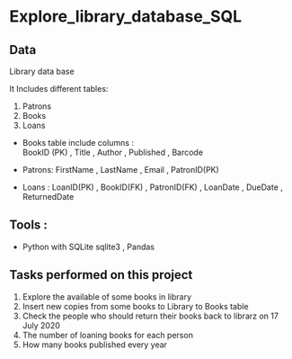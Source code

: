 # Explore_library_database_SQL

## Data 
Library data base  

It Includes different tables: 

1. Patrons
2. Books
3. Loans

- Books table include columns :  
 BookID (PK)	 , Title , Author ,	Published , Barcode

- Patrons: FirstName ,	LastName ,	Email ,	PatronID(PK)

- Loans  : LoanID(PK)	 , BookID(FK) ,	PatronID(FK)	, LoanDate ,	DueDate	 , ReturnedDate

## Tools : 
- Python with SQLite sqlite3 , Pandas 


## Tasks performed on this project

1. Explore the available of some books in library
2. Insert new copies from some books to Library to Books table 
3. Check the people who should return their books back to librarz on 17 July 2020
4. The number of loaning books for each person
5. How many books published every year  
